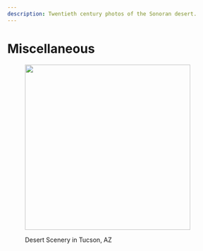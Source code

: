 ```yaml
---
description: Twentieth century photos of the Sonoran desert.
---
```


# Miscellaneous



<figure><img src="../.gitbook/assets/052 (3).jpg" alt="" width="375"><figcaption><p>Desert Scenery in Tucson, AZ</p></figcaption></figure>
